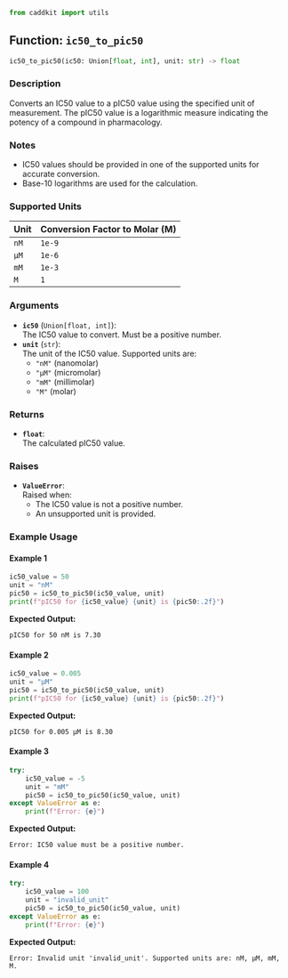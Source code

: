 ```python
from caddkit import utils
```

## Function: `ic50_to_pic50`

```python
ic50_to_pic50(ic50: Union[float, int], unit: str) -> float
```

### Description
Converts an IC50 value to a pIC50 value using the specified unit of measurement. The pIC50 value is a logarithmic measure indicating the potency of a compound in pharmacology.

### Notes
- IC50 values should be provided in one of the supported units for accurate conversion.
- Base-10 logarithms are used for the calculation.

### Supported Units
| Unit   | Conversion Factor to Molar (M) |
|--------|---------------------------------|
| `nM`   | `1e-9`                         |
| `µM`   | `1e-6`                         |
| `mM`   | `1e-3`                         |
| `M`    | `1`                            |

### Arguments
- **`ic50`** (`Union[float, int]`):  
    The IC50 value to convert. Must be a positive number.  
- **`unit`** (`str`):  
    The unit of the IC50 value. Supported units are:  
    - `"nM"` (nanomolar)  
    - `"µM"` (micromolar)  
    - `"mM"` (millimolar)  
    - `"M"` (molar)  

### Returns
- **`float`**:  
    The calculated pIC50 value.

### Raises
- **`ValueError`**:  
    Raised when:  
    - The IC50 value is not a positive number.  
    - An unsupported unit is provided.

### Example Usage

<!-- tabs:start -->

#### **Example 1**
```python
ic50_value = 50
unit = "nM"
pic50 = ic50_to_pic50(ic50_value, unit)
print(f"pIC50 for {ic50_value} {unit} is {pic50:.2f}")
```
**Expected Output:**
```
pIC50 for 50 nM is 7.30
```

#### **Example 2**
```python
ic50_value = 0.005
unit = "µM"
pic50 = ic50_to_pic50(ic50_value, unit)
print(f"pIC50 for {ic50_value} {unit} is {pic50:.2f}")
```
**Expected Output:**
```
pIC50 for 0.005 µM is 8.30
```

#### **Example 3**
```python
try:
    ic50_value = -5
    unit = "mM"
    pic50 = ic50_to_pic50(ic50_value, unit)
except ValueError as e:
    print(f"Error: {e}")
```
**Expected Output:**
```
Error: IC50 value must be a positive number.
```

#### **Example 4**
```python
try:
    ic50_value = 100
    unit = "invalid_unit"
    pic50 = ic50_to_pic50(ic50_value, unit)
except ValueError as e:
    print(f"Error: {e}")
```
**Expected Output:**
```
Error: Invalid unit 'invalid_unit'. Supported units are: nM, µM, mM, M.
```

<!-- tabs:end -->